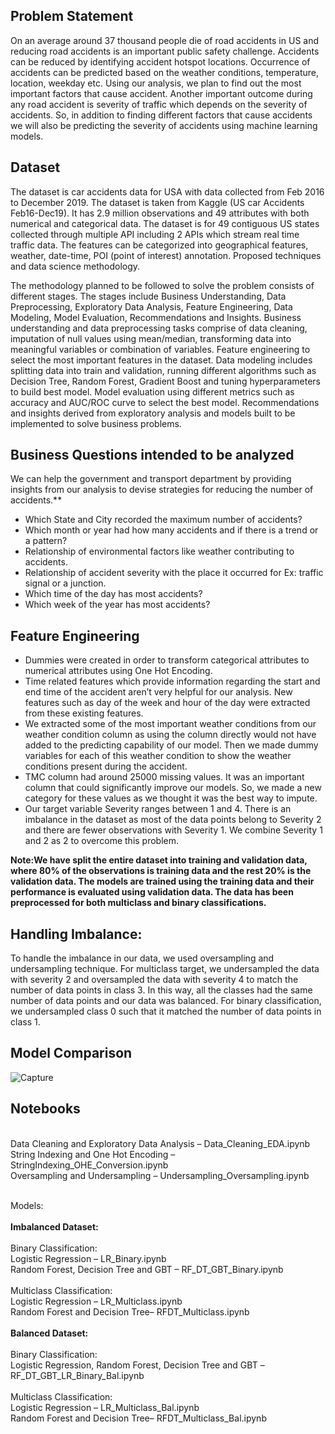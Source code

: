 ## Problem Statement
 
On an average around 37 thousand people die of road accidents in US and reducing road accidents is an important public safety challenge. Accidents can be reduced by identifying accident hotspot locations. Occurrence of accidents can be predicted based on the weather conditions, temperature, location, weekday etc. Using our analysis, we plan to find out the most important factors that cause accident.  Another important outcome during any road accident is severity of traffic which depends on the severity of accidents. So, in addition to finding different factors that cause accidents we will also be predicting the severity of accidents using machine learning models.

## Dataset 
 
The dataset is car accidents data for USA with data collected from Feb 2016 to December 2019. The dataset is taken from Kaggle (US car Accidents Feb16-Dec19). It has 2.9 million observations and 49 attributes with both numerical and categorical data. The dataset is for 49 contiguous US states collected through multiple API including 2 APIs which stream real time traffic data. The features can be categorized into geographical features, weather, date-time, POI (point of interest) annotation.  Proposed techniques and data science methodology.

The methodology planned to be followed to solve the problem consists of different stages. The stages include Business Understanding, Data Preprocessing, Exploratory Data Analysis, Feature Engineering, Data Modeling, Model Evaluation, Recommendations and Insights. Business understanding and data preprocessing tasks comprise of data cleaning, imputation of null values using mean/median, transforming data into meaningful variables or combination of variables. Feature engineering to select the most important features in the dataset. Data modeling includes splitting data into train and validation, running different algorithms such as Decision Tree, Random Forest, Gradient Boost and tuning hyperparameters to build best model. Model evaluation using different metrics such as accuracy and AUC/ROC curve to select the best model. Recommendations and insights derived from exploratory analysis and models built to be implemented to solve business problems.
 
 
## Business Questions intended to be analyzed 
 
We can help the government and transport department by providing insights from our analysis to devise strategies for reducing the number of accidents.**
<br>
* Which State and City recorded the maximum number of accidents?
* Which month or year had how many accidents and if there is a trend or a pattern?
* Relationship of environmental factors like weather contributing to accidents.
* Relationship of accident severity with the place it occurred for Ex: traffic signal or a junction.
* Which time of the day has most accidents? 
* Which week of the year has most accidents?


## Feature Engineering

* Dummies were created in order to transform categorical attributes to numerical attributes using One Hot Encoding.  
* Time related features which provide information regarding the start and end time of the accident aren’t very helpful for our analysis. New features such as day of the week and hour of the day were extracted from these existing features. 
* We extracted some of the most important weather conditions from our weather condition column as using the column directly would not have added to the predicting capability of our model. Then we made dummy variables for each of this weather condition to show the weather conditions present during the accident.  
* TMC column had around 25000 missing values. It was an important column that could significantly improve our models. So, we made a new category for these values as we thought it was the best way to impute.  
* Our target variable Severity ranges between 1 and 4. There is an imbalance in the dataset as most of the data points belong to Severity 2 and there are fewer observations with Severity 1. We combine Severity 1 and 2 as 2 to overcome this problem. 

 
 
**Note:We have split the entire dataset into training and validation data, where 80% of the observations is training data and the rest 20% is the validation data. The models are trained using the training data and their performance is evaluated using validation data. The data has been preprocessed for both multiclass and binary classifications.**
 
 
## Handling Imbalance: 

To handle the imbalance in our data, we used oversampling and undersampling technique. For multiclass target, we undersampled the data with severity 2 and oversampled the data with severity 4 to match the number of data points in class 3. In this way, all the classes had the same number of data points and our data was balanced. For binary classification, we undersampled class 0 such that it matched the number of data points in class 1.

## Model Comparison

![Capture](https://user-images.githubusercontent.com/30891813/82270289-4acc0f80-9942-11ea-9a02-6148018239fa.PNG)

## Notebooks

<br>Data Cleaning and Exploratory Data Analysis – Data_Cleaning_EDA.ipynb
<br>String Indexing and One Hot Encoding – StringIndexing_OHE_Conversion.ipynb
<br>Oversampling and Undersampling – Undersampling_Oversampling.ipynb

<br>Models:
<br>
<br>**Imbalanced Dataset:**
<br>
<br>Binary Classification:
<br>Logistic Regression – LR_Binary.ipynb
<br>Random Forest, Decision Tree and GBT – RF_DT_GBT_Binary.ipynb
<br>
<br>Multiclass Classification:
<br>Logistic Regression – LR_Multiclass.ipynb
<br>Random Forest and Decision Tree– RFDT_Multiclass.ipynb
<br>
<br>**Balanced Dataset:**
<br>
<br>Binary Classification:
<br>Logistic Regression, Random Forest, Decision Tree and GBT –
<br>RF_DT_GBT_LR_Binary_Bal.ipynb
<br>
<br>Multiclass Classification:
<br>Logistic Regression – LR_Multiclass_Bal.ipynb
<br>Random Forest and Decision Tree– RFDT_Multiclass_Bal.ipynb
